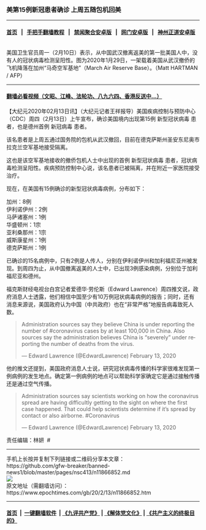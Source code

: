 ### 美第15例新冠患者确诊 上周五随包机回美
------------------------

#### [首页](https://github.com/gfw-breaker/banned-news1/blob/master/README.md) &nbsp;&nbsp;|&nbsp;&nbsp; [手把手翻墙教程](https://github.com/gfw-breaker/guides/wiki) &nbsp;&nbsp;|&nbsp;&nbsp; [禁闻聚合安卓版](https://github.com/gfw-breaker/bn-android) &nbsp;&nbsp;|&nbsp;&nbsp; [网门安卓版](https://github.com/oGate2/oGate) &nbsp;&nbsp;|&nbsp;&nbsp; [神州正道安卓版](https://github.com/SzzdOgate/update) 



<div><img alt="" class="aligncenter wp-post-image" src="https://i.epochtimes.com/assets/uploads/2020/02/GettyImages-1197377268-600x400.jpg"/>
<div class="red16 caption">
 <p>
  美国卫生官员周一（2月10日）表示，从中国武汉撤离返美的第一批美国人中，没有人的冠状病毒检测呈阳性。图为2020年1月29日，一架载着美国从武汉撤侨的飞机降落在加州“马奇空军基地”（March Air Reserve Base）。（Matt HARTMAN / AFP）
 </p>
</div>
</div><hr/>

#### [翻墙必看视频（文昭、江峰、法轮功、八九六四、香港反送中...）](http://167.172.214.107/home.html)

<div><p>
 【大纪元2020年02月13日讯】（大纪元记者王祥报导）美国疾病控制与预防中心（CDC）周四（2月13日）上午宣布，确诊美国境内出现第15例
 <ok href="https://www.epochtimes.com/gb/tag/%E6%96%B0%E5%9E%8B%E5%86%A0%E7%8A%B6%E7%97%85%E6%AF%92.html">
  新型冠状病毒
 </ok>
 患者，也是德州首例
 <ok href="https://www.epochtimes.com/gb/tag/%E6%96%B0%E5%86%A0%E7%97%85%E6%AF%92.html">
  新冠病毒
 </ok>
 患者。
</p>
<p>
 该名患者是上周五通过国务院的包机从武汉撤回，目前在德克萨斯州圣安东尼奥市拉克兰空军基地接受隔离。
</p>
<p>
 这也是该空军基地接收的撤侨包机人士中出现的首例
 <ok href="https://www.epochtimes.com/gb/tag/%E6%96%B0%E5%9E%8B%E5%86%A0%E7%8A%B6%E7%97%85%E6%AF%92.html">
  新型冠状病毒
 </ok>
 患者，冠状病毒检测呈阳性。疾病预防控制中心说，该名患者已被隔离，并在附近一家医院接受治疗。
</p>
<p>
 现在，在美国有15例确诊的新型冠状病毒病例，分布如下：
</p>
<p>
 加州：8例
 <br/>
 伊利诺伊州：2例
 <br/>
 马萨诸塞州：1例
 <br/>
 华盛顿州：1宗
 <br/>
 亚利桑那州：1宗
 <br/>
 威斯康星州：1例
 <br/>
 德克萨斯州：1例
</p>
<p>
 已确诊的15名病例中，只有2例是人传人，分别在伊利诺伊州和加利福尼亚州被发现。到周四为止，从中国撤离返美的人士中，已出现3例感染病例，分别位于加利福尼亚和德州。
</p>
<p>
 福克斯财经电视台白宫记者爱德华·劳伦斯（Edward Lawrence）周四推文说，政府消息人士透露，他们相信中国至少有10万例冠状病毒病例的报告；同时，还有消息来源说，美国政府认为中国（中共政府）也在“非常严格”地报告病毒致死人数。
</p>
<p>
</p>
<blockquote class="twitter-tweet">
 <p dir="ltr" lang="en">
  Administration sources say they believe China is under reporting the number of
  <ok href="https://twitter.com/hashtag/coronavirus?src=hash&amp;ref_src=twsrc%5Etfw">
   #coronavirus
  </ok>
  cases by at least 100,000 in China. Also sources say the administration believes China is “severely” under reporting the number of deaths from the virus.
 </p>
 <p>
  — Edward Lawrence (@EdwardLawrence)
  <ok href="https://twitter.com/EdwardLawrence/status/1227970167499563009?ref_src=twsrc%5Etfw">
   February 13, 2020
  </ok>
 </p>
</blockquote>
<p>
 <p>
  他的推文还提到，美国政府消息人士说，研究冠状病毒传播的科学家很难发现第一例病例的发生地点。确定第一例病例的地点可以帮助科学家确定它是通过接触传播还是通过空气传播。
 </p>
 <p>
 </p>
 <blockquote class="twitter-tweet">
  <p dir="ltr" lang="en">
   Administration sources say scientists working on how the coronavirus spread are having difficultly getting to the sight on where the first case happened. That could help scientists determine if it’s spread by contact or also airborne.
   <ok href="https://twitter.com/hashtag/Coronavirus?src=hash&amp;ref_src=twsrc%5Etfw">
    #Coronavirus
   </ok>
  </p>
  <p>
   — Edward Lawrence (@EdwardLawrence)
   <ok href="https://twitter.com/EdwardLawrence/status/1227970540129878023?ref_src=twsrc%5Etfw">
    February 13, 2020
   </ok>
  </p>
 </blockquote>
 <p>
  <p>
   责任编辑：林妍  #
  </p>
  <p>
  </p>
 </p>
</p></div>
<hr/>
手机上长按并复制下列链接或二维码分享本文章：<br/>
https://github.com/gfw-breaker/banned-news1/blob/master/pages/nsc413/n11866852.md <br/>
<a href='https://github.com/gfw-breaker/banned-news1/blob/master/pages/nsc413/n11866852.md'><img src='https://github.com/gfw-breaker/banned-news1/blob/master/pages/nsc413/n11866852.md.png'/></a> <br/>
原文地址（需翻墙访问）：https://www.epochtimes.com/gb/20/2/13/n11866852.htm


------------------------
#### [首页](https://github.com/gfw-breaker/banned-news1/blob/master/README.md) &nbsp;|&nbsp; [一键翻墙软件](https://github.com/gfw-breaker/nogfw/blob/master/README.md) &nbsp;| [《九评共产党》](https://github.com/gfw-breaker/9ping.md/blob/master/README.md#九评之一评共产党是什么) | [《解体党文化》](https://github.com/gfw-breaker/jtdwh.md/blob/master/README.md) | [《共产主义的终极目的》](https://github.com/gfw-breaker/gczydzjmd.md/blob/master/README.md)


<img src='http://gfw-breaker.win/banned-news/pages/nsc413/n11866852.md' width='0px' height='0px'/>